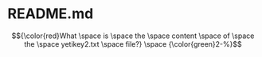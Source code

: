 # README.md

$${\color{red}What \space is \space the \space content \space of \space the \space yetikey2.txt \space file?} \space {\color{green}2-%}$$
